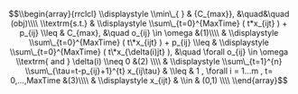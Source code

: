 

$$\\begin{array}{rrclcl}
\\displaystyle \\min\_{ } & {C_{max}}, &\quad&\quad (obj)\\\\
\\textrm{s.t.} 
& \\displaystyle \\sum\_{t=0}^{MaxTime} ( t*x_{ijt} ) +  p_{ij} \\leq & C_{max}, &\quad o_{ij} \in \omega &(1)\\\\
& \\displaystyle \\sum\_{t=0}^{MaxTime} ( t\*x_{ijt} ) +  p_{ij} \\leq & \\displaystyle \\sum\_{t=0}^{MaxTime} ( t\*x_{\delta(i)jt} ),  &\quad \forall o_{ij} \in \omega \\textrm{ and } \delta(i) \\neq 0 &(2) \\\\
& \\displaystyle \\sum\_{t=1}^{n} \\sum\_{\tau=t-p_{ij}+1}^{t} x_{ij\tau} & \\leq & 1 , \forall i = 1...m , t= 0,...,MaxTime  &(3)\\\\
& \\displaystyle  x_{ijt}  & \\in & (0,1)  \\\\
\\end{array}$$ 
